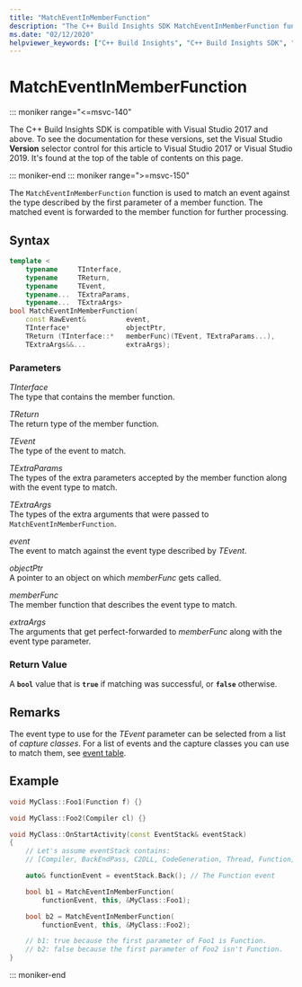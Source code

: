 ```yaml
---
title: "MatchEventInMemberFunction"
description: "The C++ Build Insights SDK MatchEventInMemberFunction function reference."
ms.date: "02/12/2020"
helpviewer_keywords: ["C++ Build Insights", "C++ Build Insights SDK", "MatchEventInMemberFunction", "throughput analysis", "build time analysis", "vcperf.exe"]
---
```

# MatchEventInMemberFunction

::: moniker range="<=msvc-140"

The C++ Build Insights SDK is compatible with Visual Studio 2017 and above. To see the documentation for these versions, set the Visual Studio **Version** selector control for this article to Visual Studio 2017 or Visual Studio 2019. It's found at the top of the table of contents on this page.

::: moniker-end
::: moniker range=">=msvc-150"

The `MatchEventInMemberFunction` function is used to match an event against the type described by the first parameter of a member function. The matched event is forwarded to the member function for further processing.

## Syntax

```cpp
template <
    typename     TInterface,
    typename     TReturn,
    typename     TEvent,
    typename...  TExtraParams,
    typename...  TExtraArgs>
bool MatchEventInMemberFunction(
    const RawEvent&          event,
    TInterface*              objectPtr,
    TReturn (TInterface::*   memberFunc)(TEvent, TExtraParams...),
    TExtraArgs&&...          extraArgs);
```

### Parameters

*TInterface*\
The type that contains the member function.

*TReturn*\
The return type of the member function.

*TEvent*\
The type of the event to match.

*TExtraParams*\
The types of the extra parameters accepted by the member function along with the event type to match.

*TExtraArgs*\
The types of the extra arguments that were passed to `MatchEventInMemberFunction`.

*event*\
The event to match against the event type described by *TEvent*.

*objectPtr*\
A pointer to an object on which *memberFunc* gets called.

*memberFunc*\
The member function that describes the event type to match.

*extraArgs*\
The arguments that get perfect-forwarded to *memberFunc* along with the event type parameter.

### Return Value

A **`bool`** value that is **`true`** if matching was successful, or **`false`** otherwise.

## Remarks

The event type to use for the *TEvent* parameter can be selected from a list of *capture classes*. For a list of events and the capture classes you can use to match them, see [event table](../event-table.md).

## Example

```cpp
void MyClass::Foo1(Function f) {}

void MyClass::Foo2(Compiler cl) {}

void MyClass::OnStartActivity(const EventStack& eventStack)
{
    // Let's assume eventStack contains:
    // [Compiler, BackEndPass, C2DLL, CodeGeneration, Thread, Function]

    auto& functionEvent = eventStack.Back(); // The Function event

    bool b1 = MatchEventInMemberFunction(
        functionEvent, this, &MyClass::Foo1);

    bool b2 = MatchEventInMemberFunction(
        functionEvent, this, &MyClass::Foo2);

    // b1: true because the first parameter of Foo1 is Function.
    // b2: false because the first parameter of Foo2 isn't Function.
}
```

::: moniker-end
